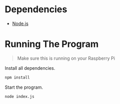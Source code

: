 # Dependencies

- [Node.js](https://nodejs.org/en/download/)

# Running The Program

> Make sure this is running on your Raspberry Pi

Install all dependencies.

```bash
npm install
```

Start the program.

```bash
node index.js
```
